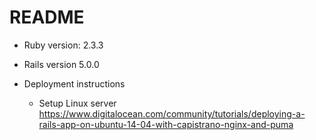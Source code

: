 # README

* Ruby version: 2.3.3

* Rails version 5.0.0

* Deployment instructions

  - Setup Linux server
  https://www.digitalocean.com/community/tutorials/deploying-a-rails-app-on-ubuntu-14-04-with-capistrano-nginx-and-puma
  
  
